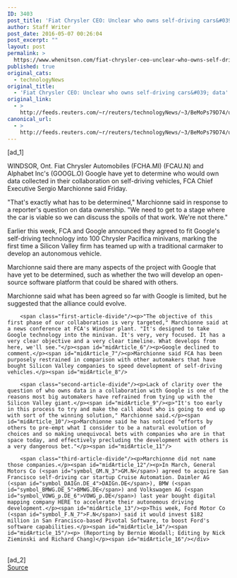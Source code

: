 ```yaml
---
ID: 3403
post_title: 'Fiat Chrysler CEO: Unclear who owns self-driving cars&#039; data'
author: Staff Writer
post_date: 2016-05-07 00:26:04
post_excerpt: ""
layout: post
permalink: >
  https://www.whenitson.com/fiat-chrysler-ceo-unclear-who-owns-self-driving-cars-data/
published: true
original_cats:
  - technologyNews
original_title:
  - 'Fiat Chrysler CEO: Unclear who owns self-driving cars&#039; data'
original_link:
  - >
    http://feeds.reuters.com/~r/reuters/technologyNews/~3/BeMoPs79D74/us-fiatchrysler-marchionne-idUSKCN0XX1KF
canonical_url:
  - >
    http://feeds.reuters.com/~r/reuters/technologyNews/~3/BeMoPs79D74/us-fiatchrysler-marchionne-idUSKCN0XX1KF
---
```

 [ad_1]
<br><div id="articleText">
<span id="midArticle_start"/>

<span id="midArticle_0"/><span class="focusParagraph" readability="6"><p><span class="articleLocation">WINDSOR, Ont.</span> Fiat Chrysler Automobiles (<span id="symbol_FCHA.MI_0">FCHA.MI</span>) (<span id="symbol_FCAU.N_1">FCAU.N</span>) and Alphabet Inc's (<span id="symbol_GOOGL.O_2">GOOGL.O</span>) Google have yet to determine who would own data collected in their collaboration on self-driving vehicles, FCA Chief Executive Sergio Marchionne said Friday.</p></span><span id="midArticle_1"/><p>"That's exactly what has to be determined," Marchionne said in response to a reporter's question on data ownership. "We need to get to a stage where the car is viable so we can discuss the spoils of that work. We're not there."</p><span id="midArticle_2"/><p>Earlier this week, FCA and Google announced they agreed to fit Google's self-driving technology into 100 Chrysler Pacifica minivans, marking the first time a Silicon Valley firm has teamed up with a traditional carmaker to develop an autonomous vehicle.</p><span id="midArticle_3"/><p>Marchionne said there are many aspects of the project with Google that have yet to be determined, such as whether the two will develop an open-source software platform that could be shared with others.</p><span id="midArticle_4"/><p>Marchionne said what has been agreed so far with Google is limited, but he suggested that the alliance could evolve.</p><span id="midArticle_5"/>
        
        <span class="first-article-divide"/><p>"The objective of this first phase of our collaboration is very targeted," Marchionne said at a news conference at FCA's Windsor plant. "It's designed to take Google technology into the minivan. It's very, very focused. It has a very clear objective and a very clear timeline. What develops from here, we'll see."</p><span id="midArticle_6"/><p>Google declined to comment.</p><span id="midArticle_7"/><p>Marchionne said FCA has been purposely restrained in comparison with other automakers that have bought Silicon Valley companies to speed development of self-driving vehicles.</p><span id="midArticle_8"/>
        
        <span class="second-article-divide"/><p>Lack of clarity over the question of who owns data in a collaboration with Google is one of the reasons most big automakers have refrained from tying up with the Silicon Valley giant.</p><span id="midArticle_9"/><p>"It's too early in this process to try and make the call about who is going to end up with sort of the winning solution," Marchionne said.</p><span id="midArticle_10"/><p>Marchionne said he has noticed "efforts by others to pre-empt what I consider to be a natural evolution of choices and so making unequivocal bets with companies who are in that space today, and effectively precluding the development with others is a very dangerous bet."</p><span id="midArticle_11"/>
        
        <span class="third-article-divide"/><p>Marchionne did not name those companies.</p><span id="midArticle_12"/><p>In March, General Motors Co (<span id="symbol_GM.N_3">GM.N</span>) agreed to acquire San Francisco self-driving car startup Cruise Automation. Daimler AG (<span id="symbol_DAIGn.DE_4">DAIGn.DE</span>), BMW (<span id="symbol_BMWG.DE_5">BMWG.DE</span>) and Volkswagen AG (<span id="symbol_VOWG_p.DE_6">VOWG_p.DE</span>) last year bought digital mapping company HERE to accelerate their autonomous driving development.</p><span id="midArticle_13"/><p>This week, Ford Motor Co (<span id="symbol_F.N_7">F.N</span>) said it would invest $182  million in San Francisco-based Pivotal Software, to boost Ford's software capabilities.</p><span id="midArticle_14"/><span id="midArticle_15"/><p> (Reporting by Bernie Woodall; Editing by Nick Zieminski and Richard Chang)</p><span id="midArticle_16"/></div>
<br>[ad_2]
<br><a href="http://feeds.reuters.com/~r/reuters/technologyNews/~3/BeMoPs79D74/us-fiatchrysler-marchionne-idUSKCN0XX1KF">Source </a>